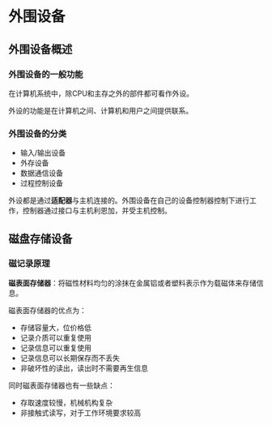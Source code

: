 # 外围设备

## 外围设备概述

### 外围设备的一般功能

在计算机系统中，除CPU和主存之外的部件都可看作外设。

外设的功能是在计算机之间、计算机和用户之间提供联系。

### 外围设备的分类

- 输入/输出设备
- 外存设备
- 数据通信设备
- 过程控制设备

外设都是通过**适配器**与主机连接的。外围设备在自己的设备控制器控制下进行工作，控制器通过接口与主机利恩加，并受主机控制。

## 磁盘存储设备

### 磁记录原理

**磁表面存储器**：将磁性材料均匀的涂抹在金属铝或者塑料表示作为载磁体来存储信息。

磁表面存储器的优点为：

- 存储容量大，位价格低
- 记录介质可以重复使用
- 记录信息可以重复使用
- 记录信息可以长期保存而不丢失
- 非破坏性的读出，读出时不需要再生信息

同时磁表面存储器也有一些缺点：

- 存取速度较慢，机械机构复杂
- 非接触式读写，对于工作环境要求较高

